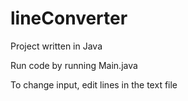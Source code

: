 # lineConverter
Project written in Java

Run code by running Main.java

To change input, edit lines in the text file
